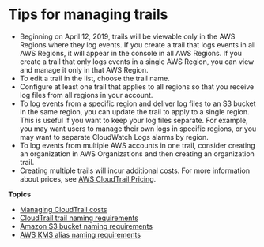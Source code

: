 # Tips for managing trails<a name="cloudtrail-concepts-trails-managing-and-using"></a>
+ Beginning on April 12, 2019, trails will be viewable only in the AWS Regions where they log events\. If you create a trail that logs events in all AWS Regions, it will appear in the console in all AWS Regions\. If you create a trail that only logs events in a single AWS Region, you can view and manage it only in that AWS Region\.
+ To edit a trail in the list, choose the trail name\. 
+ Configure at least one trail that applies to all regions so that you receive log files from all regions in your account\.
+ To log events from a specific region and deliver log files to an S3 bucket in the same region, you can update the trail to apply to a single region\. This is useful if you want to keep your log files separate\. For example, you may want users to manage their own logs in specific regions, or you may want to separate CloudWatch Logs alarms by region\.
+ To log events from multiple AWS accounts in one trail, consider creating an organization in AWS Organizations and then creating an organization trail\.
+ Creating multiple trails will incur additional costs\. For more information about prices, see [AWS CloudTrail Pricing](https://aws.amazon.com/cloudtrail/pricing/)\. 

**Topics**
+ [Managing CloudTrail costs](cloudtrail-trail-manage-costs.md)
+ [CloudTrail trail naming requirements](cloudtrail-trail-naming-requirements.md)
+ [Amazon S3 bucket naming requirements](cloudtrail-s3-bucket-naming-requirements.md)
+ [AWS KMS alias naming requirements](KMS-key-naming-requirements.md)